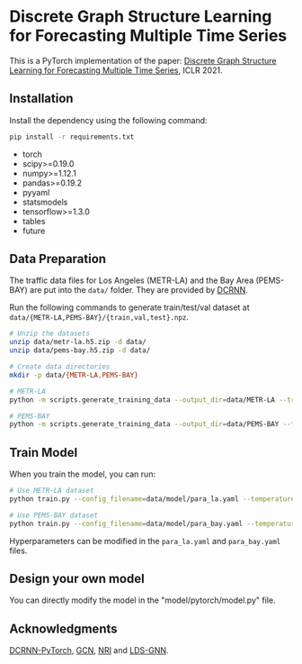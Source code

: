 # Discrete Graph Structure Learning for Forecasting Multiple Time Series

This is a PyTorch implementation of the paper: [Discrete Graph Structure Learning for Forecasting Multiple Time Series](https://openreview.net/pdf?id=WEHSlH5mOk), ICLR 2021.

## Installation

Install the dependency using the following command:

```bash
pip install -r requirements.txt
```

* torch
* scipy>=0.19.0
* numpy>=1.12.1
* pandas>=0.19.2
* pyyaml
* statsmodels
* tensorflow>=1.3.0
* tables
* future


## Data Preparation

The traffic data files for Los Angeles (METR-LA) and the Bay Area (PEMS-BAY) are put into the `data/` folder. They are provided by [DCRNN](https://github.com/chnsh/DCRNN_PyTorch).

Run the following commands to generate train/test/val dataset at  `data/{METR-LA,PEMS-BAY}/{train,val,test}.npz`.
```bash
# Unzip the datasets
unzip data/metr-la.h5.zip -d data/
unzip data/pems-bay.h5.zip -d data/

# Create data directories
mkdir -p data/{METR-LA,PEMS-BAY}

# METR-LA
python -m scripts.generate_training_data --output_dir=data/METR-LA --traffic_df_filename=data/metr-la.h5

# PEMS-BAY
python -m scripts.generate_training_data --output_dir=data/PEMS-BAY --traffic_df_filename=data/pems-bay.h5
```

## Train Model

When you train the model, you can run:

```bash
# Use METR-LA dataset
python train.py --config_filename=data/model/para_la.yaml --temperature=0.5

# Use PEMS-BAY dataset
python train.py --config_filename=data/model/para_bay.yaml --temperature=0.5
```

Hyperparameters can be modified in the `para_la.yaml` and `para_bay.yaml` files.

## Design your own model

You can directly modify the model in the "model/pytorch/model.py" file.

## Acknowledgments

[DCRNN-PyTorch](https://github.com/chnsh/DCRNN_PyTorch), [GCN](https://github.com/tkipf/gcn), [NRI](https://github.com/ethanfetaya/NRI) and [LDS-GNN](https://github.com/lucfra/LDS-GNN).
